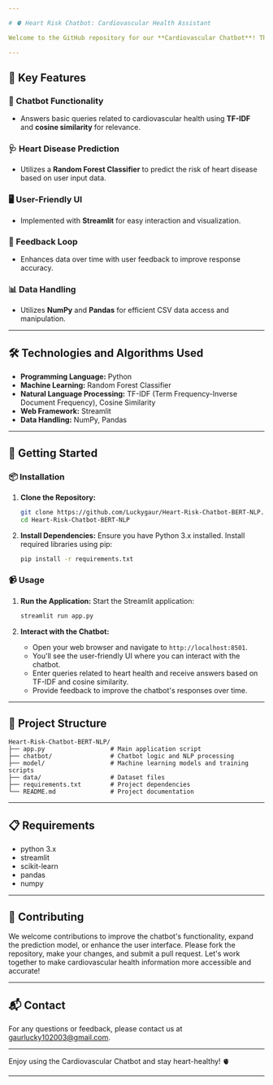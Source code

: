 ```yaml
---

# 🫀 Heart Risk Chatbot: Cardiovascular Health Assistant

Welcome to the GitHub repository for our **Cardiovascular Chatbot**! This project integrates a chatbot that answers basic queries related to heart health and includes a prediction model to assess your risk of heart disease.

---
```


## 📌 Key Features

### 💬 Chatbot Functionality
- Answers basic queries related to cardiovascular health using **TF-IDF** and **cosine similarity** for relevance.

### 🩺 Heart Disease Prediction
- Utilizes a **Random Forest Classifier** to predict the risk of heart disease based on user input data.

### 🖥️ User-Friendly UI
- Implemented with **Streamlit** for easy interaction and visualization.

### 🔁 Feedback Loop
- Enhances data over time with user feedback to improve response accuracy.

### 📊 Data Handling
- Utilizes **NumPy** and **Pandas** for efficient CSV data access and manipulation.

---

## 🛠️ Technologies and Algorithms Used

- **Programming Language:** Python
- **Machine Learning:** Random Forest Classifier
- **Natural Language Processing:** TF-IDF (Term Frequency-Inverse Document Frequency), Cosine Similarity
- **Web Framework:** Streamlit
- **Data Handling:** NumPy, Pandas

---

## 🚀 Getting Started

### 📦 Installation

1. **Clone the Repository:**
   ```bash
   git clone https://github.com/Luckygaur/Heart-Risk-Chatbot-BERT-NLP.git
   cd Heart-Risk-Chatbot-BERT-NLP
   ```

2. **Install Dependencies:**
   Ensure you have Python 3.x installed. Install required libraries using pip:
   ```bash
   pip install -r requirements.txt
   ```

### 📹 Usage

1. **Run the Application:**
   Start the Streamlit application:
   ```bash
   streamlit run app.py
   ```

2. **Interact with the Chatbot:**
   - Open your web browser and navigate to `http://localhost:8501`.
   - You'll see the user-friendly UI where you can interact with the chatbot.
   - Enter queries related to heart health and receive answers based on TF-IDF and cosine similarity.
   - Provide feedback to improve the chatbot's responses over time.

---

## 📁 Project Structure

```
Heart-Risk-Chatbot-BERT-NLP/
├── app.py                  # Main application script
├── chatbot/                # Chatbot logic and NLP processing
├── model/                  # Machine learning models and training scripts
├── data/                   # Dataset files
├── requirements.txt        # Project dependencies
└── README.md               # Project documentation
```

---

## 📋 Requirements

- python 3.x
- streamlit
- scikit-learn
- pandas
- numpy

---

## 🤝 Contributing

We welcome contributions to improve the chatbot's functionality, expand the prediction model, or enhance the user interface. Please fork the repository, make your changes, and submit a pull request. Let's work together to make cardiovascular health information more accessible and accurate!

---

## 📬 Contact

For any questions or feedback, please contact us at [gaurlucky102003@gmail.com](mailto:gaurlucy102003@gmail.com).

---

Enjoy using the Cardiovascular Chatbot and stay heart-healthy! 🫀

--- 
